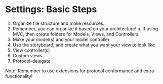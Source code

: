 # Settings: Basic Steps

1. Organize file structure and make resources.
2. Remember, you can organize it based on your architecture!
    a. If using MVC, then create folders for Models, Views, and Controllers.
3. Make your model(s) and your model controller
4. Use the storyboard, and create what you want your view to look like
5. View controller(s)
6. Custom views
7. Protocol-delegate

Note: Remember to use extensions for protocol conformance and extra functionality!

